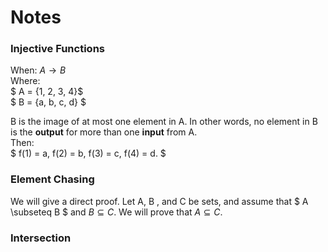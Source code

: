 # Notes
### Injective Functions 
When: $A \to B$   
Where:   
$ A = {1, 2, 3, 4}$   
$ B = {a, b, c, d} $  
 
 B is the image of at most one element in A.
 In other words, no element in B 
 is the **output** for more than one **input** from A.  
  Then:  
  $ f(1) = a, f(2) = b, f(3) = c, f(4) = d. $
  ### Element Chasing  
  We will give a direct proof. Let A, B
 , and C be sets, and assume that $ A \subseteq B $ and $B \subseteq C$.
 We will prove that $A \subseteq C$.
### Intersection
